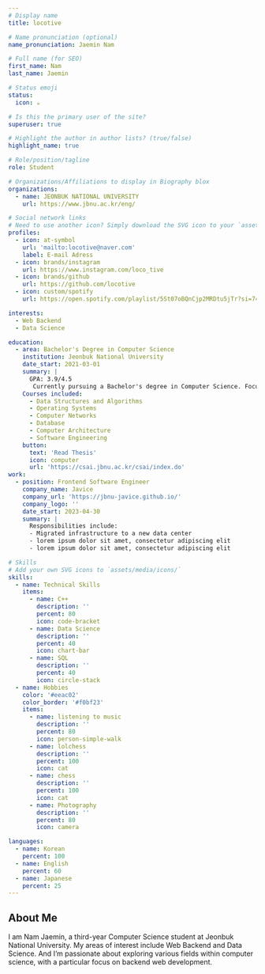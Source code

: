 ```yaml
---
# Display name
title: locotive

# Name pronunciation (optional)
name_pronunciation: Jaemin Nam

# Full name (for SEO)
first_name: Nam
last_name: Jaemin

# Status emoji
status:
  icon: ☕️

# Is this the primary user of the site?
superuser: true

# Highlight the author in author lists? (true/false)
highlight_name: true

# Role/position/tagline
role: Student

# Organizations/Affiliations to display in Biography blox
organizations:
  - name: JEONBUK NATIONAL UNIVERSITY
    url: https://www.jbnu.ac.kr/eng/

# Social network links
# Need to use another icon? Simply download the SVG icon to your `assets/media/icons/` folder.
profiles:
  - icon: at-symbol
    url: 'mailto:locotive@naver.com'
    label: E-mail Adress
  - icon: brands/instagram
    url: https://www.instagram.com/loco_tive
  - icon: brands/github
    url: https://github.com/locotive
  - icon: custom/spotify
    url: https://open.spotify.com/playlist/5St07oBQnCjp2MRDtu5jTr?si=74b97ff67c9e4b0d

interests:
  - Web Backend
  - Data Science

education:
  - area: Bachelor's Degree in Computer Science
    institution: Jeonbuk National University
    date_start: 2021-03-01
    summary: |
      GPA: 3.9/4.5
       Currently pursuing a Bachelor's degree in Computer Science. Focused on software engineering, algorithms, and web. Actively involved in various programming projects and competitions.
    Courses included:
      - Data Structures and Algorithms
      - Operating Systems
      - Computer Networks
      - Database
      - Computer Architecture
      - Software Engineering
    button:
      text: 'Read Thesis'
      icon: computer
      url: 'https://csai.jbnu.ac.kr/csai/index.do'
work:
  - position: Frontend Software Engineer
    company_name: Javice
    company_url: 'https://jbnu-javice.github.io/'
    company_logo: ''
    date_start: 2023-04-30
    summary: |
      Responsibilities include:
      - Migrated infrastructure to a new data center
      - lorem ipsum dolor sit amet, consectetur adipiscing elit
      - lorem ipsum dolor sit amet, consectetur adipiscing elit

# Skills
# Add your own SVG icons to `assets/media/icons/`
skills:
  - name: Technical Skills
    items:
      - name: C++
        description: ''
        percent: 80
        icon: code-bracket
      - name: Data Science
        description: ''
        percent: 40
        icon: chart-bar
      - name: SQL
        description: ''
        percent: 40
        icon: circle-stack
  - name: Hobbies
    color: '#eeac02'
    color_border: '#f0bf23'
    items:
      - name: listening to music
        description: ''
        percent: 80
        icon: person-simple-walk
      - name: lolchess
        description: ''
        percent: 100
        icon: cat
      - name: chess
        description: ''
        percent: 100
        icon: cat
      - name: Photography
        description: ''
        percent: 80
        icon: camera

languages:
  - name: Korean
    percent: 100
  - name: English
    percent: 60
  - name: Japanese
    percent: 25
---
```


## About Me

I am Nam Jaemin, a third-year Computer Science student at Jeonbuk National University. My areas of interest include Web Backend and Data Science.
And I’m passionate about exploring various fields within computer science, with a particular focus on backend web development.